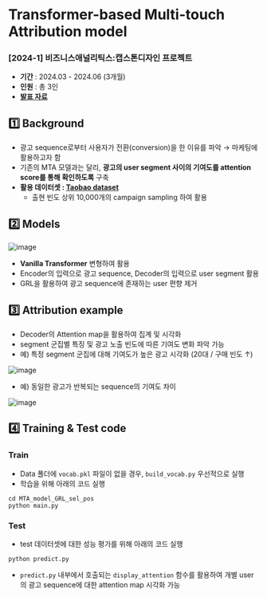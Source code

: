 # Transformer-based Multi-touch Attribution model
### [2024-1] 비즈니스애널리틱스:캡스톤디자인 프로젝트
- **기간** : 2024.03 - 2024.06 (3개월)
- **인원** : 총 3인
- **[발표 자료](https://drive.google.com/file/d/1bL6iyD07jhKa0FoRUavOCmCEoLe_CRLV/view?usp=sharing)**

## 1️⃣ Background
- 광고 sequence로부터 사용자가 전환(conversion)을 한 이유를 파악 → 마케팅에 활용하고자 함
- 기존의 MTA 모델과는 달리, **광고의 user segment 사이의 기여도를 attention score를 통해 확인하도록** 구축
- **활용 데이터셋 : [Taobao dataset](https://tianchi.aliyun.com/dataset/56)**
  - 출현 빈도 상위 10,000개의 campaign sampling 하여 활용

## 2️⃣ Models
![image](https://github.com/yugwangyeol/2024_Capstone/assets/94889801/3a963a7e-f7f8-4954-a5e0-9cf9015c1e5c)
- **Vanilla Transformer** 변형하여 활용
- Encoder의 입력으로 광고 sequence, Decoder의 입력으로 user segment 활용
- GRL을 활용하여 광고 sequence에 존재하는 user 편향 제거

## 3️⃣ Attribution example
- Decoder의 Attention map을 활용하여 집계 및 시각화
- segment 군집별 특징 및 광고 노출 빈도에 따른 기여도 변화 파악 가능
- 예) 특정 segment 군집에 대해 기여도가 높은 광고 시각화 (20대 / 구매 빈도 ↑)

![image](https://github.com/yugwangyeol/2024_Capstone/assets/94889801/81bedb30-99e8-415c-baab-b4555de4debf)

- 예) 동일한 광고가 반복되는 sequence의 기여도 차이

![image](https://github.com/yugwangyeol/2024_Capstone/assets/94889801/06365f78-1570-4b39-90f6-fa63bb3bf4b5)


## 4️⃣ Training & Test code
### Train
- Data 폴더에 `vocab.pkl` 파일이 없을 경우, `build_vocab.py` 우선적으로 실행
- 학습을 위해 아래의 코드 실행
```
cd MTA_model_GRL_sel_pos
python main.py
```
### Test
- test 데이터셋에 대한 성능 평가를 위해 아래의 코드 실행
```
python predict.py
```
- `predict.py` 내부에서 호출되는 `display_attention` 함수를 활용하여 개별 user의 광고 sequence에 대한 attention map 시각화 가능
